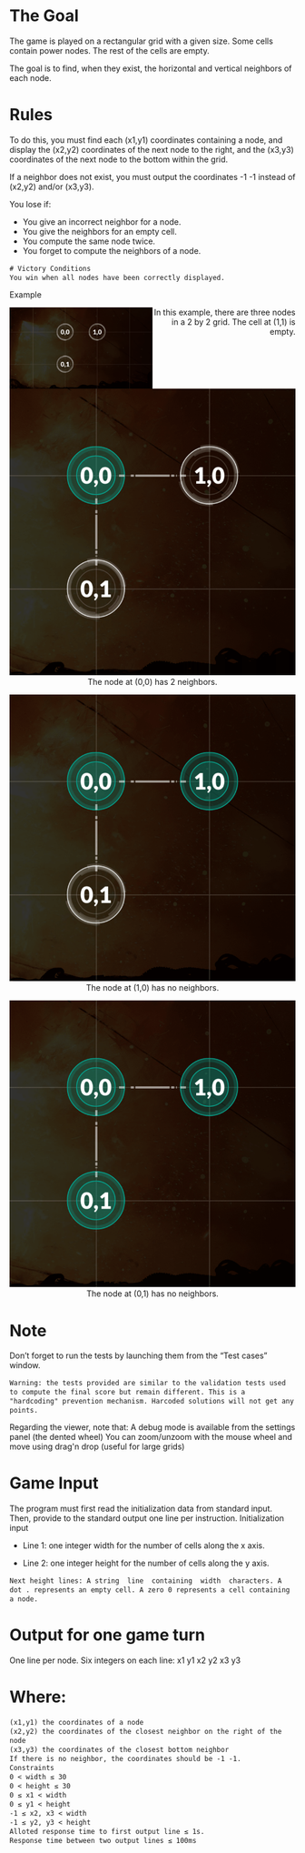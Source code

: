 # The Goal
The game is played on a rectangular grid with a given size. Some cells contain power nodes. The rest of the cells are empty.

The goal is to find, when they exist, the horizontal and vertical neighbors of each node.
# Rules
To do this, you must find each (x1,y1) coordinates containing a node, and display the (x2,y2) coordinates of the next node to the right, and the (x3,y3) coordinates of the next node to the bottom within the grid.

If a neighbor does not exist, you must output the coordinates -1 -1 instead of (x2,y2) and/or (x3,y3).

You lose if:
*   You give an incorrect neighbor for a node.
*   You give the neighbors for an empty cell.
*   You compute the same node twice.
*   You forget to compute the neighbors of a node.
 
```
# Victory Conditions
You win when all nodes have been correctly displayed.
```
Example
<p align="center">   
    <img src="0.png" width=50% align="left">
	<p align="right">In this example, there are three nodes in a 2 by 2 grid. The cell at (1,1) is empty.</p>
</p>

<p align="center">   
    <img src="1.png">
	The node at (0,0) has 2 neighbors.
</p>

<p align="center">   
    <img src="2.png">
	The node at (1,0) has no neighbors.
</p>

<p align="center">   
    <img src="3.png">
	The node at (0,1) has no neighbors.
</p>
 

# Note
Don’t forget to run the tests by launching them from the “Test cases” window.

```
Warning: the tests provided are similar to the validation tests used to compute the final score but remain different. This is a "hardcoding" prevention mechanism. Harcoded solutions will not get any points.
```

Regarding the viewer, note that:
A debug mode is available from the settings panel (the dented wheel)
You can zoom/unzoom with the mouse wheel and move using drag'n drop (useful for large grids)

# Game Input
The program must first read the initialization data from standard input. Then, provide to the standard output one line per instruction.
Initialization input
* Line 1: one integer width for the number of cells along the x axis.

* Line 2: one integer height for the number of cells along the y axis.

```
Next height lines: A string  line  containing  width  characters. A dot . represents an empty cell. A zero 0 represents a cell containing a node.
```

# Output for one game turn
One line per node. Six integers on each line:   x1  y1  x2  y2  x3  y3

# Where:
```
(x1,y1) the coordinates of a node
(x2,y2) the coordinates of the closest neighbor on the right of the node
(x3,y3) the coordinates of the closest bottom neighbor
If there is no neighbor, the coordinates should be -1 -1.
Constraints
0 < width ≤ 30
0 < height ≤ 30
0 ≤ x1 < width
0 ≤ y1 < height
-1 ≤ x2, x3 < width
-1 ≤ y2, y3 < height
Alloted response time to first output line ≤ 1s.
Response time between two output lines ≤ 100ms
```